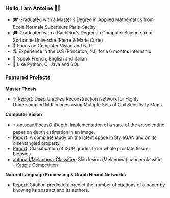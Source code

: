 ### Hello, I am Antoine 👋🏻

- 🎓 Graduated with a Master's Degree in Applied Mathematics from Ecole Normale Supérieure Paris-Saclay
- 🎓 Graduated with a Bachelor's Degree in Computer Science from Sorbonne Université (Pierre & Marie Curie)
- 🔬 Focus on Computer Vision and NLP
- 🌎 Experience in the U.S (Princeton, NJ) for a 6 months internship
- 💬 Speak French, English and Italian
- 💜 Like Python, C, Java and SQL


### Featured Projects

**Master Thesis**

- :sparkles: [Report](https://github.com/antocad/antocad/blob/main/Thesis%20Master.pdf): Deep Unrolled Reconstruction Network for Highly Undersampled MRI images using Multiple Sets of Coil Sensitivity Maps

**Computer Vision**

- :star: [antocad/FocusOnDepth](https://github.com/antocad/FocusOnDepth): Implementation of a state of the art scientific paper on depth estimation in an image.
- [Report](https://github.com/antocad/antocad/blob/main/Exploring%20the%20latent%20space%20of%20StyleGAN-type%20models.pdf): A complete study on the latent space in StyleGAN and on its disentangled property.
- [Report](https://github.com/antocad/antocad/blob/main/Classification%20of%20ISUP%20grades%20from%20whole%20prostate%20tissue%20biopsies.pdf): Classification of ISUP grades from whole prostate tissue biopsies
- [antocad/Melanoma-Classifier](https://github.com/antocad/Melanoma-Classifier): Skin lesion (Melanoma) cancer classifier - Kaggle Competition 

**Natural Language Processing & Graph Neural Networks**

- [Report](https://github.com/antocad/antocad/blob/main/Citation%20Prediction.pdf): Citation prediction: predict the number of citations of a paper by knowing its abstract and its authors. 
